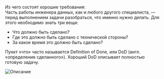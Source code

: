 Из чего состоят хорошие требования:  
Часть работы инженера данных, как и любого другого специалиста, — перед выполнением задачи разобраться, что именно нужно делать. Для этого необходимо знать три вещи:  
- Что должно быть сделано?  
- Где это должно быть сделано с технической стороны?  
- За какое время это должно быть сделано?  

Пункт «что» часто называется Definition of Done, или DoD (англ. «определение сделанного»). Хороший DoD описывает полностью готовую задачу. 

![Описание](https://github.com/user/repo/assets/12345678/image.png)
